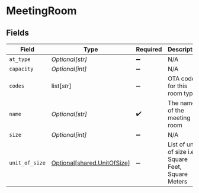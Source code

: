 # MeetingRoom


## Fields

| Field                                                                | Type                                                                 | Required                                                             | Description                                                          | Example                                                              |
| -------------------------------------------------------------------- | -------------------------------------------------------------------- | -------------------------------------------------------------------- | -------------------------------------------------------------------- | -------------------------------------------------------------------- |
| `at_type`                                                            | *Optional[str]*                                                      | :heavy_minus_sign:                                                   | N/A                                                                  | MeetingRoom                                                          |
| `capacity`                                                           | *Optional[int]*                                                      | :heavy_minus_sign:                                                   | N/A                                                                  |                                                                      |
| `codes`                                                              | list[*str*]                                                          | :heavy_minus_sign:                                                   | OTA code for this room type.                                         |                                                                      |
| `name`                                                               | *Optional[str]*                                                      | :heavy_check_mark:                                                   | The name of the meeting room                                         |                                                                      |
| `size`                                                               | *Optional[int]*                                                      | :heavy_minus_sign:                                                   | N/A                                                                  |                                                                      |
| `unit_of_size`                                                       | [Optional[shared.UnitOfSize]](undefined/models/shared/unitofsize.md) | :heavy_minus_sign:                                                   | List of units of size i.e Square Feet, Square Meters                 |                                                                      |